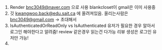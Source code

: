 1. Render bnc3049@naver.com 으로 사용 blankcloset이 gmail은 이미 사용중
2. 깃 kwangwoo.back@edu.sait.ca 에 올려져있음. 올리는사람은 bnc3049@gmail.com -> 초대해서
3. IsAuthenticatedOrReadOnly vs IsAuthenticated 유저가 필요한 경우 알아서 로그인 해야한다고 알려줌!
   review 같은경우 읽는건 다가능 리뷰 생성은 로그인 유저만 가능!
4.

